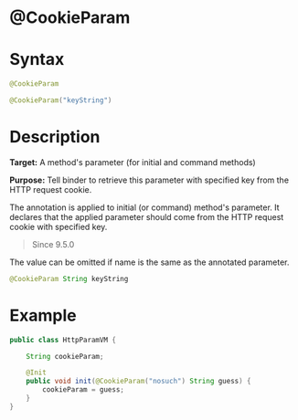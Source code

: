 # @CookieParam

Syntax
======

``` java
@CookieParam

@CookieParam("keyString")
```

Description
===========

**Target:** A method's parameter (for initial and command methods)

**Purpose:** Tell binder to retrieve this parameter with specified key from the HTTP request cookie.

The annotation is applied to initial (or command) method's parameter. It declares that the applied parameter should come from the HTTP request cookie with specified key.

> Since 9.5.0

The value can be omitted if name is the same as the annotated parameter.
```java
@CookieParam String keyString
```

Example
=======

``` java
public class HttpParamVM {

    String cookieParam;

    @Init
    public void init(@CookieParam("nosuch") String guess) {
        cookieParam = guess;
    }
}
```
